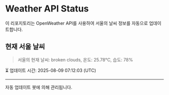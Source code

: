 
# Weather API Status

이 리포지토리는 OpenWeather API를 사용하여 서울의 날씨 정보를 자동으로 업데이트합니다.

## 현재 서울 날씨
> 서울의 현재 날씨: broken clouds, 온도: 25.78°C, 습도: 78%

⏳ 업데이트 시간: 2025-08-09 07:12:03 (UTC)

---
자동 업데이트 봇에 의해 관리됩니다.
